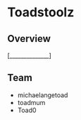 # Toadstoolz

## Overview

\[\_\_\_\_\_\_\_\_\_\_\_\_\_\_]

## Team

* michaelangetoad
* toadmum
* Toad0
